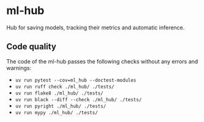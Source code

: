 # ml-hub

Hub for saving models, tracking their metrics and automatic inference.

## Code quality

The code of the ml-hub passes the following checks without any errors
and warnings:

* `uv run pytest --cov=ml_hub --doctest-modules`
* `uv run ruff check ./ml_hub/ ./tests/`
* `uv run flake8 ./ml_hub/ ./tests/`
* `uv run black --diff --check ./ml_hub/ ./tests/`
* `uv run pyright ./ml_hub/ ./tests/`
* `uv run mypy ./ml_hub/ ./tests/`
